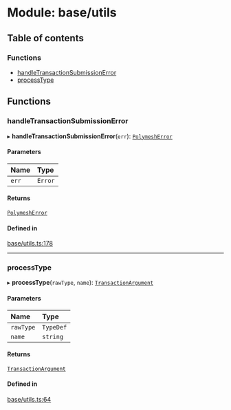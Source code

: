# Module: base/utils

## Table of contents

### Functions

- [handleTransactionSubmissionError](../wiki/base.utils#handletransactionsubmissionerror)
- [processType](../wiki/base.utils#processtype)

## Functions

### handleTransactionSubmissionError

▸ **handleTransactionSubmissionError**(`err`): [`PolymeshError`](../wiki/base.PolymeshError.PolymeshError)

#### Parameters

| Name | Type |
| :------ | :------ |
| `err` | `Error` |

#### Returns

[`PolymeshError`](../wiki/base.PolymeshError.PolymeshError)

#### Defined in

[base/utils.ts:178](https://github.com/PolymeshAssociation/polymesh-sdk/blob/fe2e6dd1/src/base/utils.ts#L178)

___

### processType

▸ **processType**(`rawType`, `name`): [`TransactionArgument`](../wiki/base.types#transactionargument)

#### Parameters

| Name | Type |
| :------ | :------ |
| `rawType` | `TypeDef` |
| `name` | `string` |

#### Returns

[`TransactionArgument`](../wiki/base.types#transactionargument)

#### Defined in

[base/utils.ts:64](https://github.com/PolymeshAssociation/polymesh-sdk/blob/fe2e6dd1/src/base/utils.ts#L64)
